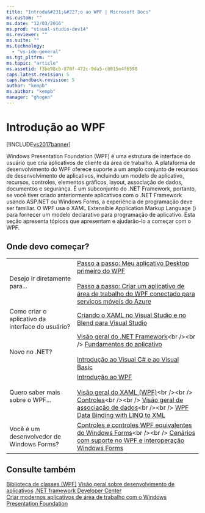 ```yaml
---
title: "Introdu&#231;&#227;o ao WPF | Microsoft Docs"
ms.custom: ""
ms.date: "12/03/2016"
ms.prod: "visual-studio-dev14"
ms.reviewer: ""
ms.suite: ""
ms.technology: 
  - "vs-ide-general"
ms.tgt_pltfrm: ""
ms.topic: "article"
ms.assetid: f3be98cb-870f-472c-9da5-cb815e4f6598
caps.latest.revision: 5
caps.handback.revision: 5
author: "kempb"
ms.author: "kempb"
manager: "ghogen"
---
```

# Introdu&#231;&#227;o ao WPF
[!INCLUDE[vs2017banner](../code-quality/includes/vs2017banner.md)]

Windows Presentation Foundation \(WPF\) é uma estrutura de interface do usuário que cria aplicativos de cliente da área de trabalho. A plataforma de desenvolvimento do WPF oferece suporte a um amplo conjunto de recursos de desenvolvimento de aplicativos, incluindo um modelo de aplicativo, recursos, controles, elementos gráficos, layout, associação de dados, documentos e segurança. É um subconjunto do .NET Framework, portanto, se você tiver criado anteriormente aplicativos com o .NET Framework usando ASP.NET ou Windows Forms, a experiência de programação deve ser familiar. O WPF usa o XAML Extensible Application Markup Language \(\) para fornecer um modelo declarativo para programação de aplicativo. Esta seção apresenta tópicos que apresentam e ajudarão\-lo a começar com o WPF.  
  
## Onde devo começar?  
  
|||  
|-|-|  
|Desejo ir diretamente para...|[Passo a passo: Meu aplicativo Desktop primeiro do WPF](../designers/walkthrough-my-first-wpf-desktop-application2.md)<br /><br /> [Passo a passo: Criar um aplicativo de área de trabalho do WPF conectado para serviços móveis do Azure](../Topic/Walkthrough:%20Create%20a%20WPF%20Desktop%20Application%20connected%20to%20an%20Azure%20Mobile%20Service.md)|  
|Como criar o aplicativo da interface do usuário?|[Criando o XAML no Visual Studio e no Blend para Visual Studio](../designers/designing-xaml-in-visual-studio.md)|  
|Novo no .NET?|[Visão geral do .NET Framework](https://msdn.microsoft.com/en-us/library/zw4w595w\(v=vs.140\).aspx)<br /><br /> [Fundamentos do aplicativo](../Topic/.NET%20Framework%20Application%20Essentials.md)<br /><br /> [Introdução ao Visual C\# e ao Visual Basic](https://msdn.microsoft.com/en-us/library/dd492171\(v=vs.140\).aspx)|  
|Quero saber mais sobre o WPF...|[Introdução ao WPF](../designers/introduction-to-wpf.md)<br /><br /> [Visão geral do XAML \(WPF\)](https://msdn.microsoft.com/en-us/library/ms752059\(v=vs.100\).aspx)<br /><br /> [Controles](https://msdn.microsoft.com/en-us/library/bb613551\(v=vs.100\).aspx)<br /><br /> [Visão geral de associação de dados](https://msdn.microsoft.com/en-us/library/ms752347\(v=vs.100\).aspx)<br /><br /> [WPF Data Binding with LINQ to XML](../designers/wpf-data-binding-with-linq-to-xml.md)|  
|Você é um desenvolvedor de Windows Forms?|[Controles e controles WPF equivalentes do Windows Forms](https://msdn.microsoft.com/en-us/library/ms750559\(v=vs.100\).aspx)<br /><br /> [Cenários com suporte no WPF e interoperação Windows Forms](https://msdn.microsoft.com/en-us/library/ms751797\(v=vs.100\).aspx)|  
  
## Consulte também  
 [Biblioteca de classes \(WPF\)](https://msdn.microsoft.com/en-us/library/ms753307\(v=vs.100\).aspx)   
 [Visão geral sobre desenvolvimento de aplicativos](https://msdn.microsoft.com/en-us/library/bb613549\(v=vs.100\).aspx)   
 [.NET framework Developer Center](http://go.microsoft.com/fwlink/?LinkId=187437)   
 [Criar modernos aplicativos de área de trabalho com o Windows Presentation Foundation](../designers/create-modern-desktop-applications-with-windows-presentation-foundation.md)